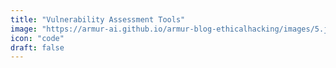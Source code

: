 ```yaml
---
title: "Vulnerability Assessment Tools"
image: "https://armur-ai.github.io/armur-blog-ethicalhacking/images/5.jpg"
icon: "code"
draft: false
---
```


